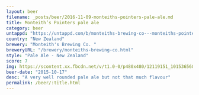 ```yaml
---
layout: beer
filename: _posts/beer/2016-11-09-monteiths-pointers-pale-ale.md
title: Monteith’s Pointers pale ale
category: beer
untappd: "https://untappd.com/b/monteiths-brewing-co---monteiths-pointers-pale-ale/1220517"
country: "New Zealand"
brewery: "Monteith's Brewing Co. "
breweryURL: "/brewery/monteiths-brewing-co.html"
style: "Pale Ale - New Zealand"
score: 7
img: https://scontent.xx.fbcdn.net/v/t1.0-0/p480x480/12119151_10153656873648745_4254619746116923719_n.jpg?oh=8ce1cc5ad020c293e40e2e9402a60fc8&oe=5A64A987
beer-date: "2015-10-17"
desc: "A very well rounded pale ale but not that much flavour"
permalink: /beer/:title.html
---
```

